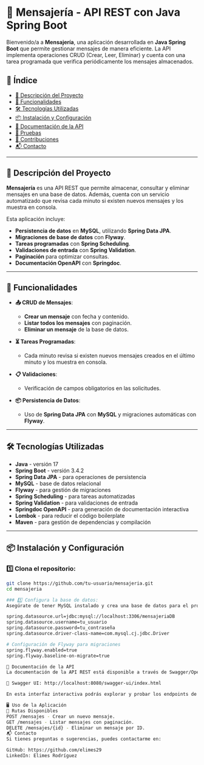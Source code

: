 # 📩 Mensajería - API REST con Java Spring Boot

Bienvenido/a a **Mensajería**, una aplicación desarrollada en **Java Spring Boot** que permite gestionar mensajes de manera eficiente. La API implementa operaciones CRUD (Crear, Leer, Eliminar) y cuenta con una tarea programada que verifica periódicamente los mensajes almacenados.

## 📖 Índice

- [📝 Descripción del Proyecto](#-descripción-del-proyecto)
- [🎯 Funcionalidades](#-funcionalidades)
- [🛠️ Tecnologías Utilizadas](#️-tecnologías-utilizadas)
- [📦 Instalación y Configuración](#-instalación-y-configuración)
- [📑 Documentación de la API](#-documentación-de-la-api)
- [🧪 Pruebas](#-pruebas)
- [🤝 Contribuciones](#-contribuciones)
- [📬 Contacto](#-contacto)

---

## 📝 Descripción del Proyecto

**Mensajería** es una API REST que permite almacenar, consultar y eliminar mensajes en una base de datos. Además, cuenta con un servicio automatizado que revisa cada minuto si existen nuevos mensajes y los muestra en consola.

Esta aplicación incluye:
- **Persistencia de datos** en **MySQL**, utilizando **Spring Data JPA**.
- **Migraciones de base de datos** con **Flyway**.
- **Tareas programadas** con **Spring Scheduling**.
- **Validaciones de entrada** con **Spring Validation**.
- **Paginación** para optimizar consultas.
- **Documentación OpenAPI** con **Springdoc**.

---

## 🎯 Funcionalidades

- **📤 CRUD de Mensajes**:
  - **Crear un mensaje** con fecha y contenido.
  - **Listar todos los mensajes** con paginación.
  - **Eliminar un mensaje** de la base de datos.

- **⏳ Tareas Programadas**:
  - Cada minuto revisa si existen nuevos mensajes creados en el último minuto y los muestra en consola.

- **📋 Validaciones**:
  - Verificación de campos obligatorios en las solicitudes.

- **📦 Persistencia de Datos**:
  - Uso de **Spring Data JPA** con **MySQL** y migraciones automáticas con **Flyway**.

---

## 🛠️ Tecnologías Utilizadas

- **Java** - versión 17
- **Spring Boot** - versión 3.4.2
- **Spring Data JPA** - para operaciones de persistencia
- **MySQL** - base de datos relacional
- **Flyway** - para gestión de migraciones
- **Spring Scheduling** - para tareas automatizadas
- **Spring Validation** - para validaciones de entrada
- **Springdoc OpenAPI** - para generación de documentación interactiva
- **Lombok** - para reducir el código boilerplate
- **Maven** - para gestión de dependencias y compilación

---

## 📦 Instalación y Configuración

### 1️⃣ Clona el repositorio:

```bash
git clone https://github.com/tu-usuario/mensajeria.git
cd mensajeria

### 1️⃣ Configura la base de datos:
Asegúrate de tener MySQL instalado y crea una base de datos para el proyecto. Luego, configura las credenciales en application.properties:

spring.datasource.url=jdbc:mysql://localhost:3306/mensajeriaDB
spring.datasource.username=tu_usuario
spring.datasource.password=tu_contraseña
spring.datasource.driver-class-name=com.mysql.cj.jdbc.Driver

# Configuración de Flyway para migraciones
spring.flyway.enabled=true
spring.flyway.baseline-on-migrate=true

📑 Documentación de la API
La documentación de la API REST está disponible a través de Swagger/OpenAPI en:

📌 Swagger UI: http://localhost:8080/swagger-ui/index.html

En esta interfaz interactiva podrás explorar y probar los endpoints de la API.

🖥️ Uso de la Aplicación
📄 Rutas Disponibles
POST /mensajes - Crear un nuevo mensaje.
GET /mensajes - Listar mensajes con paginación.
DELETE /mensajes/{id} - Eliminar un mensaje por ID.
📬 Contacto
Si tienes preguntas o sugerencias, puedes contactarme en:

GitHub: https://github.com/elimes29
LinkedIn: Elimes Rodríguez
